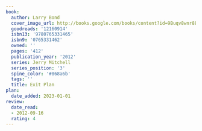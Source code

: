 ```yaml
---
book:
  author: Larry Bond
  cover_image_url: http://books.google.com/books/content?id=9Buqv8wnr8EC&printsec=frontcover&img=1&zoom=1&edge=curl&source=gbs_api
  goodreads: '12160914'
  isbn13: '9780765331465'
  isbn9: '0765331462'
  owned: ''
  pages: '412'
  publication_year: '2012'
  series: Jerry Mitchell
  series_position: '3'
  spine_color: '#868a6b'
  tags: ''
  title: Exit Plan
plan:
  date_added: 2023-01-01
review:
  date_read:
  - 2012-09-16
  rating: 4
---
```

